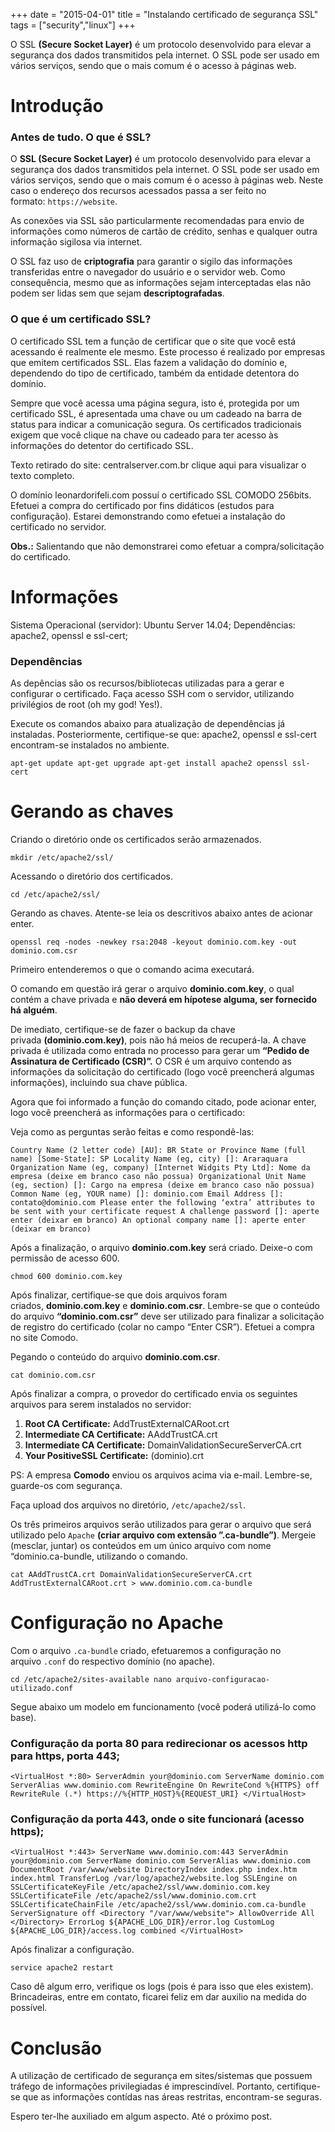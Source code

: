 +++
date = "2015-04-01"
title = "Instalando certificado de segurança SSL"
tags = ["security","linux"]
+++

O SSL **(Secure Socket Layer)** é um protocolo desenvolvido para elevar a segurança dos dados transmitidos pela internet. O SSL pode ser usado em vários serviços, sendo que o mais comum é o acesso à páginas web.

# Introdução

### Antes de tudo. O que é SSL?

O **SSL (Secure Socket Layer)** é um protocolo desenvolvido para elevar a segurança dos dados transmitidos pela internet. O SSL pode ser usado em vários serviços, sendo que o mais comum é o acesso à páginas web. Neste caso o endereço dos recursos acessados passa a ser feito no formato: `https://website`.

As conexões via SSL são particularmente recomendadas para envio de informações como números de cartão de crédito, senhas e qualquer outra informação sigilosa via internet.

O SSL faz uso de **criptografia** para garantir o sigilo das informações transferidas entre o navegador do usuário e o servidor web. Como consequência, mesmo que as informações sejam interceptadas elas não podem ser lidas sem que sejam **descriptografadas**.

### O que é um certificado SSL?

O certificado SSL tem a função de certificar que o site que você está acessando é realmente ele mesmo. Este processo é realizado por empresas que emitem certificados SSL. Elas fazem a validação do domínio e, dependendo do tipo de certificado, também da entidade detentora do domínio.

Sempre que você acessa uma página segura, isto é, protegida por um certificado SSL, é apresentada uma chave ou um cadeado na barra de status para indicar a comunicação segura. Os certificados tradicionais exigem que você clique na chave ou cadeado para ter acesso às informações do detentor do certificado SSL.

Texto retirado do site: centralserver.com.br clique aqui para visualizar o texto completo.

O domínio leonardorifeli.com possuí o certificado SSL COMODO 256bits. Efetuei a compra do certificado por fins didáticos (estudos para configuração). Estarei demonstrando como efetuei a instalação do certificado no servidor.

**Obs.:** Salientando que não demonstrarei como efetuar a compra/solicitação do certificado.

# Informações

Sistema Operacional (servidor): Ubuntu Server 14.04; Dependências: apache2, openssl e ssl-cert;

### Dependências

As depências são os recursos/bibliotecas utilizadas para a gerar e configurar o certificado. Faça acesso SSH com o servidor, utilizando privilégios de root (oh my god! Yes!).

Execute os comandos abaixo para atualização de dependências já instaladas. Posteriormente, certifique-se que: apache2, openssl e ssl-cert encontram-se instalados no ambiente.

`apt-get update
apt-get upgrade
apt-get install apache2 openssl ssl-cert`

# Gerando as chaves

Criando o diretório onde os certificados serão armazenados.

`mkdir /etc/apache2/ssl/`

Acessando o diretório dos certificados.

`cd /etc/apache2/ssl/`

Gerando as chaves. Atente-se leia os descritivos abaixo antes de acionar enter.

`openssl req -nodes -newkey rsa:2048 -keyout dominio.com.key -out dominio.com.csr`

Primeiro entenderemos o que o comando acima executará.

O comando em questão irá gerar o arquivo **dominio.com.key**, o qual contém a chave privada e **não deverá em hípotese alguma, ser fornecido há alguém**.

De imediato, certifique-se de fazer o backup da chave privada **(dominio.com.key)**, pois não há meios de recuperá-la. A chave privada é utilizada como entrada no processo para gerar um **“Pedido de Assinatura de Certificado (CSR)”.** O CSR é um arquivo contendo as informações da solicitação do certificado (logo você preencherá algumas informações), incluindo sua chave pública.

Agora que foi informado a função do comando citado, pode acionar enter, logo você preencherá as informações para o certificado:

Veja como as perguntas serão feitas e como respondê-las:

`Country Name (2 letter code) [AU]: BR
State or Province Name (full name) [Some-State]: SP
Locality Name (eg, city) []: Araraquara
Organization Name (eg, company) [Internet Widgits Pty Ltd]: Nome da empresa (deixe em branco caso não possua)
Organizational Unit Name (eg, section) []: Cargo na empresa (deixe em branco caso não possua)
Common Name (eg, YOUR name) []: dominio.com
Email Address []: contato@dominio.com
Please enter the following ‘extra’ attributes to be sent with your certificate request
A challenge password []: aperte enter (deixar em branco)
An optional company name []: aperte enter (deixar em branco)`

Após a finalização, o arquivo **dominio.com.key** será criado. Deixe-o com permissão de acesso 600.

`chmod 600 dominio.com.key`

Após finalizar, certifique-se que dois arquivos foram criados, **dominio.com.key** e **dominio.com.csr**. Lembre-se que o conteúdo do arquivo **“dominio.com.csr”** deve ser utilizado para finalizar a solicitação de registro do certificado (colar no campo “Enter CSR”). Efetuei a compra no site Comodo.

Pegando o conteúdo do arquivo **dominio.com.csr**.

`cat dominio.com.csr`

Após finalizar a compra, o provedor do certificado envia os seguintes arquivos para serem instalados no servidor:

1. **Root CA Certificate:** AddTrustExternalCARoot.crt
2. **Intermediate CA Certificate:** AAddTrustCA.crt
3. **Intermediate CA Certificate:** DomainValidationSecureServerCA.crt
4. **Your PositiveSSL Certificate:** (dominio).crt

PS: A empresa **Comodo** enviou os arquivos acima via e-mail. Lembre-se, guarde-os com segurança.

Faça upload dos arquivos no diretório, `/etc/apache2/ssl`.

Os três primeiros arquivos serão utilizados para gerar o arquivo que será utilizado pelo `Apache` **(criar arquivo com extensão ”.ca-bundle”)**. Mergeie (mesclar, juntar) os conteúdos em um único arquivo com nome “dominio.ca-bundle, utilizando o comando.

`cat AAddTrustCA.crt DomainValidationSecureServerCA.crt AddTrustExternalCARoot.crt > www.dominio.com.ca-bundle`

# Configuração no Apache

Com o arquivo `.ca-bundle` criado, efetuaremos a configuração no arquivo `.conf` do respectivo domínio (no apache).

`cd /etc/apache2/sites-available
nano arquivo-configuracao-utilizado.conf`

Segue abaixo um modelo em funcionamento (você poderá utilizá-lo como base).

### Configuração da porta 80 para redirecionar os acessos http para https, porta 443;

`<VirtualHost *:80> ServerAdmin your@dominio.com ServerName dominio.com ServerAlias www.dominio.com RewriteEngine On RewriteCond %{HTTPS} off RewriteRule (.*) https://%{HTTP_HOST}%{REQUEST_URI}
</VirtualHost>`

### Configuração da porta 443, onde o site funcionará (acesso https);

`<VirtualHost *:443> ServerName www.dominio.com:443 ServerAdmin your@dominio.com ServerName dominio.com ServerAlias www.dominio.com DocumentRoot /var/www/website DirectoryIndex index.php index.htm index.html TransferLog /var/log/apache2/website.log SSLEngine on SSLCertificateKeyFile /etc/apache2/ssl/www.dominio.com.key SSLCertificateFile /etc/apache2/ssl/www.dominio.com.crt SSLCertificateChainFile /etc/apache2/ssl/www.dominio.com.ca-bundle ServerSignature off <Directory "/var/www/website"> AllowOverride All </Directory> ErrorLog ${APACHE_LOG_DIR}/error.log CustomLog ${APACHE_LOG_DIR}/access.log combined
</VirtualHost>`

Após finalizar a configuração.

`service apache2 restart`

Caso dê algum erro, verifique os logs (pois é para isso que eles existem). Brincadeiras, entre em contato, ficarei feliz em dar auxilio na medida do possível.

# Conclusão

A utilização de certificado de segurança em sites/sistemas que possuem tráfego de informações privilegiadas é imprescindível. Portanto, certifique-se que as informações contídas nas áreas restritas, encontram-se seguras.

Espero ter-lhe auxiliado em algum aspecto. Até o próximo post.